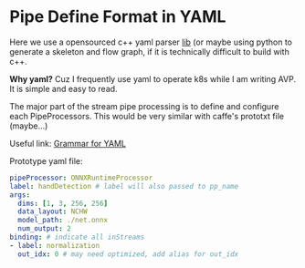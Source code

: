 # Pipe Define Format in YAML

Here we use a opensourced c++ yaml parser [lib](https://github.com/jbeder/yaml-cpp) (or maybe using python to generate a skeleton and flow graph, if it is technically difficult to build with c++.

**Why yaml?** Cuz I frequently use yaml to operate k8s while I am writing AVP. It is simple and easy to read.

The major part of the stream pipe processing is to define and configure each PipeProcessors. This would be very similar with caffe's prototxt file (maybe...)

Useful link: [Grammar for YAML](https://www.runoob.com/w3cnote/yaml-intro.html)

Prototype yaml file:

```yaml
pipeProcessor: ONNXRuntimeProcessor
label: handDetection # label will also passed to pp_name 
args:
  dims: [1, 3, 256, 256]
  data_layout: NCHW
  model_path: ./net.onnx
  num_output: 2
binding: # indicate all inStreams
- label: normalization
  out_idx: 0 # may need optimized, add alias for out_idx
```


